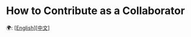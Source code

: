 # How to Contribute as a Collaborator
🌍: [[English](./How_to_Contribute_as_a_Collaborator.md)][[中文](./How_to_Contribute_as_a_Collaborator_zh.md)]
